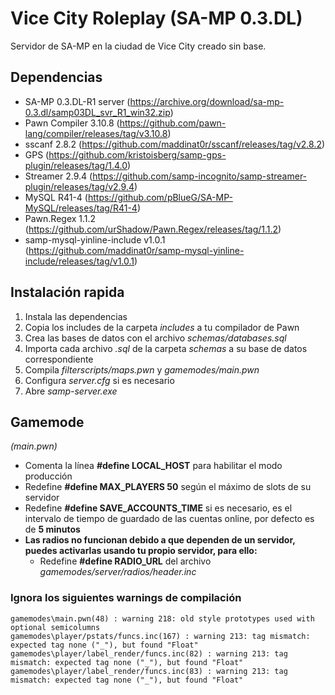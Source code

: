 # Vice City Roleplay (SA-MP 0.3.DL)
Servidor de SA-MP en la ciudad de Vice City creado sin base.

## Dependencias
- SA-MP 0.3.DL-R1 server (https://archive.org/download/sa-mp-0.3.dl/samp03DL_svr_R1_win32.zip)
- Pawn Compiler 3.10.8 (https://github.com/pawn-lang/compiler/releases/tag/v3.10.8)
- sscanf 2.8.2 (https://github.com/maddinat0r/sscanf/releases/tag/v2.8.2)
- GPS (https://github.com/kristoisberg/samp-gps-plugin/releases/tag/1.4.0)
- Streamer 2.9.4 (https://github.com/samp-incognito/samp-streamer-plugin/releases/tag/v2.9.4)
- MySQL R41-4 (https://github.com/pBlueG/SA-MP-MySQL/releases/tag/R41-4)
- Pawn.Regex 1.1.2 (https://github.com/urShadow/Pawn.Regex/releases/tag/1.1.2)
- samp-mysql-yinline-include v1.0.1 (https://github.com/maddinat0r/samp-mysql-yinline-include/releases/tag/v1.0.1)

## Instalación rapida
1. Instala las dependencias
2. Copia los includes de la carpeta *includes* a tu compilador de Pawn
2. Crea las bases de datos con el archivo *schemas/databases.sql*
3. Importa cada archivo *.sql* de la carpeta *schemas* a su base de datos correspondiente
4. Compila *filterscripts/maps.pwn* y *gamemodes/main.pwn*
4. Configura *server.cfg* si es necesario
5. Abre *samp-server.exe*

## Gamemode
*(main.pwn)*
- Comenta la línea **#define LOCAL_HOST** para habilitar el modo producción
- Redefine **#define MAX_PLAYERS 50** según el máximo de slots de su servidor
- Redefine **#define SAVE_ACCOUNTS_TIME** si es necesario, es el intervalo de tiempo de guardado de las cuentas online, por defecto es de **5 minutos**
- **Las radios no funcionan debido a que dependen de un servidor, puedes activarlas usando tu propio servidor, para ello:**
	- Redefine **#define RADIO_URL** del archivo *gamemodes/server/radios/header.inc*


### Ignora los siguientes warnings de compilación
```
gamemodes\main.pwn(48) : warning 218: old style prototypes used with optional semicolumns
gamemodes\player/pstats/funcs.inc(167) : warning 213: tag mismatch: expected tag none ("_"), but found "Float"
gamemodes\player/label_render/funcs.inc(82) : warning 213: tag mismatch: expected tag none ("_"), but found "Float"
gamemodes\player/label_render/funcs.inc(83) : warning 213: tag mismatch: expected tag none ("_"), but found "Float"
```

